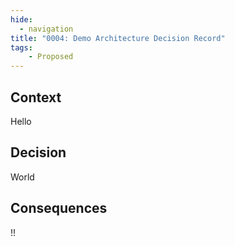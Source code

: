 ```yaml
---
hide:
  - navigation
title: "0004: Demo Architecture Decision Record"
tags: 
    - Proposed
---
```


## Context

Hello

## Decision

World

## Consequences

!!

